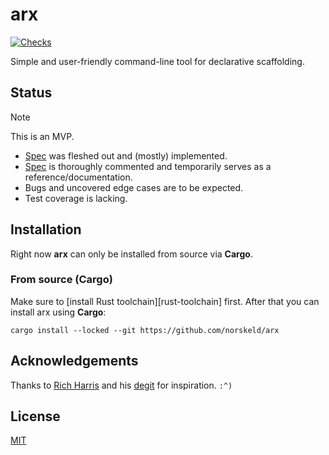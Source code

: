 # arx

[![Checks](https://img.shields.io/github/workflow/status/norskeld/arx/checks?style=flat-square&colorA=22272d&colorB=22272d&label=checks)](https://github.com/norskeld/arx/actions/workflows/checks.yml)

Simple and user-friendly command-line tool for declarative scaffolding.

## Status

> [!NOTE]
>
> This is an MVP.
>
> - [Spec] was fleshed out and (mostly) implemented.
> - [Spec] is thoroughly commented and temporarily serves as a reference/documentation.
> - Bugs and uncovered edge cases are to be expected.
> - Test coverage is lacking.

## Installation

Right now **arx** can only be installed from source via **Cargo**.

### From source (Cargo)

Make sure to [install Rust toolchain][rust-toolchain] first. After that you can install arx using **Cargo**:

```shell
cargo install --locked --git https://github.com/norskeld/arx
```

## Acknowledgements

Thanks to [Rich Harris][rich-harris] and his [degit] for inspiration. `:^)`

## License

[MIT](LICENSE)

<!-- Links. -->

[spec]: spec.kdl
[degit]: https://github.com/Rich-Harris/degit
[rich-harris]: https://github.com/Rich-Harris
